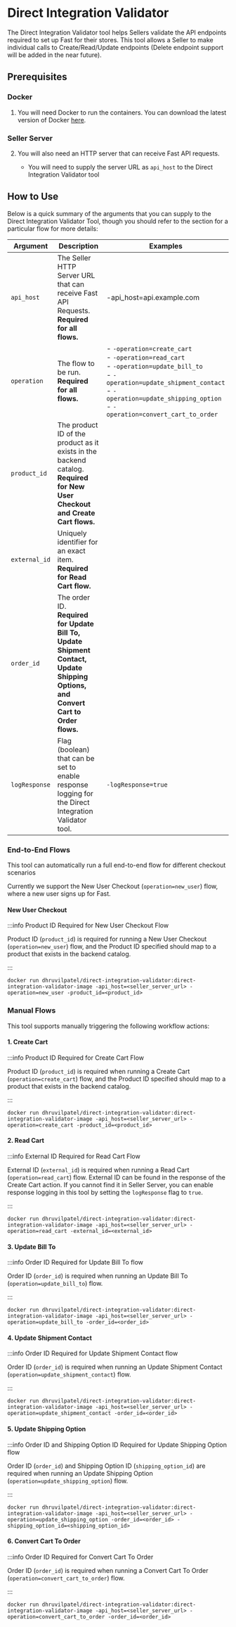 # Direct Integration Validator

The Direct Integration Validator tool helps Sellers validate the API endpoints required to set up Fast for their stores. This tool allows a Seller to make individual calls to Create/Read/Update endpoints (Delete endpoint support will be added in the near future).

## Prerequisites

### Docker

1. You will need Docker to run the containers. You can download the latest version of Docker [here](https://www.docker.com/products/docker-desktop).

### Seller Server

2. You will also need an HTTP server that can receive Fast API requests.

   - You will need to supply the server URL as `api_host` to the Direct Integration Validator tool

## How to Use

Below is a quick summary of the arguments that you can supply to the Direct Integration Validator Tool, though you should refer to the section for a particular flow for more details:

| Argument      | Description                                                                                                                          | Examples                                                                                                                                                                                                           |
| ------------- | ------------------------------------------------------------------------------------------------------------------------------------ | ------------------------------------------------------------------------------------------------------------------------------------------------------------------------------------------------------------------ |
| `api_host`    | The Seller HTTP Server URL that can receive Fast API Requests.<br>**Required for all flows.**                                        | -api_host=api.example.com                                                                                                                                                                                          |
| `operation`   | The flow to be run.<br>**Required for all flows.**                                                                                   | - `-operation=create_cart`<br>- `-operation=read_cart`<br>- `-operation=update_bill_to`<br>- `-operation=update_shipment_contact`<br>- `-operation=update_shipping_option`<br>- `-operation=convert_cart_to_order` |
| `product_id`  | The product ID of the product as it exists in the backend catalog.<br>**Required for New User Checkout and Create Cart flows.**      |                                                                                                                                                                                                                    |
| `external_id` | Uniquely identifier for an exact item.<br>**Required for Read Cart flow.**                                                           |                                                                                                                                                                                                                    |
| `order_id`    | The order ID.<br>**Required for Update Bill To, Update Shipment Contact, Update Shipping Options, and Convert Cart to Order flows.** |                                                                                                                                                                                                                    |
| `logResponse` | Flag (boolean) that can be set to enable response logging for the Direct Integration Validator tool.                                 | `-logResponse=true`                                                                                                                                                                                                |

### End-to-End Flows

This tool can automatically run a full end-to-end flow for different checkout scenarios

Currently we support the New User Checkout (`operation=new_user`) flow, where a new user signs up for Fast.

#### New User Checkout

:::info Product ID Required for New User Checkout Flow

Product ID (`product_id`) is required for running a New User Checkout (`operation=new_user`) flow, and the Product ID specified should map to a product that exists in the backend catalog.

:::

```shell
docker run dhruvilpatel/direct-integration-validator:direct-integration-validator-image -api_host=<seller_server_url> -operation=new_user -product_id=<product_id>
```

### Manual Flows

This tool supports manually triggering the following workflow actions:

#### 1. Create Cart

:::info Product ID Required for Create Cart Flow

Product ID (`product_id`) is required when running a Create Cart (`operation=create_cart`) flow, and the Product ID specified should map to a product that exists in the backend catalog.

:::

```shell
docker run dhruvilpatel/direct-integration-validator:direct-integration-validator-image -api_host=<seller_server_url> -operation=create_cart -product_id=<product_id>
```

#### 2. Read Cart

:::info External ID Required for Read Cart Flow

External ID (`external_id`) is required when running a Read Cart (`operation=read_cart`) flow. External ID can be found in the response of the Create Cart action. If you cannot find it in Seller Server, you can enable response logging in this tool by setting the `logResponse` flag to `true`.

:::

```shell
docker run dhruvilpatel/direct-integration-validator:direct-integration-validator-image -api_host=<seller_server_url> -operation=read_cart -external_id=<external_id>
```

#### 3. Update Bill To

:::info Order ID Required for Update Bill To flow

Order ID (`order_id`) is required when running an Update Bill To (`operation=update_bill_to`) flow.

:::

```shell
docker run dhruvilpatel/direct-integration-validator:direct-integration-validator-image -api_host=<seller_server_url> -operation=update_bill_to -order_id=<order_id>
```

#### 4. Update Shipment Contact

:::info Order ID Required for Update Shipment Contact flow

Order ID (`order_id`) is required when running an Update Shipment Contact (`operation=update_shipment_contact`) flow.

:::

```shell
docker run dhruvilpatel/direct-integration-validator:direct-integration-validator-image -api_host=<seller_server_url> -operation=update_shipment_contact -order_id=<order_id>
```

#### 5. Update Shipping Option

:::info Order ID and Shipping Option ID Required for Update Shipping Option flow

Order ID (`order_id`) and Shipping Option ID (`shipping_option_id`) are required when running an Update Shipping Option (`operation=update_shipping_option`) flow.

:::

```shell
docker run dhruvilpatel/direct-integration-validator:direct-integration-validator-image -api_host=<seller_server_url> -operation=update_shipping_option -order_id=<order_id> -shipping_option_id=<shipping_option_id>
```

#### 6. Convert Cart To Order

:::info Order ID Required for Convert Cart To Order

Order ID (`order_id`) is required when running a Convert Cart To Order (`operation=convert_cart_to_order`) flow.

:::

```shell
docker run dhruvilpatel/direct-integration-validator:direct-integration-validator-image -api_host=<seller_server_url> -operation=convert_cart_to_order -order_id=<order_id>
```
